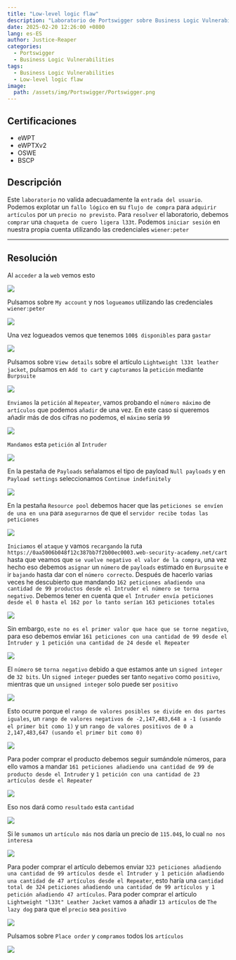 ```yaml
---
title: "Low-level logic flaw"
description: "Laboratorio de Portswigger sobre Business Logic Vulnerabilities"
date: 2025-02-20 12:26:00 +0800
lang: es-ES
author: Justice-Reaper
categories:
  - Portswigger
  - Business Logic Vulnerabilities
tags:
  - Business Logic Vulnerabilities
  - Low-level logic flaw
image:
  path: /assets/img/Portswigger/Portswigger.png
---
```


## Certificaciones

- eWPT
- eWPTXv2
- OSWE
- BSCP
  
## Descripción

Este `laboratorio` no valida adecuadamente la `entrada del usuario`. Podemos explotar un `fallo lógico` en su `flujo de compra` para `adquirir artículos` por un `precio no previsto`. Para `resolver` el laboratorio, debemos `comprar` una `chaqueta de cuero ligera l33t`. Podemos `iniciar sesión` en nuestra propia cuenta utilizando las credenciales `wiener:peter`

---

## Resolución

Al `acceder` a la `web` vemos esto

![](/assets/img/Business-Logic-Lab-5/image_1.png)

Pulsamos sobre `My account` y nos `logueamos` utilizando las credenciales `wiener:peter`

![](/assets/img/Business-Logic-Lab-5/image_2.png)

Una vez logueados vemos que tenemos `100$ disponibles` para `gastar`

![](/assets/img/Business-Logic-Lab-5/image_3.png)

Pulsamos sobre `View details` sobre el artículo `Lightweight l33t leather jacket`, pulsamos en `Add to cart` y `capturamos` la `petición` mediante `Burpsuite`

![](/assets/img/Business-Logic-Lab-5/image_4.png)

`Enviamos` la `petición` al `Repeater`, vamos probando el `número máximo` de `artículos` que podemos `añadir` de una vez. En este caso si queremos añadir más de dos cifras no podemos, el `máximo` sería `99`

![](/assets/img/Business-Logic-Lab-5/image_5.png)

`Mandamos` esta `petición` al `Intruder`

![](/assets/img/Business-Logic-Lab-5/image_6.png)

En la pestaña de `Payloads` señalamos el tipo de payload `Null payloads` y en `Payload settings` seleccionamos `Continue indefinitely`

![](/assets/img/Business-Logic-Lab-5/image_7.png)

En la pestaña `Resource pool` debemos hacer que las `peticiones se envíen de una en una` para `asegurarnos` de que el `servidor recibe todas las peticiones `

![](/assets/img/Business-Logic-Lab-5/image_8.png)

`Iniciamos` el `ataque` y vamos `recargando` la ruta `https://0aa5006b048f12c387bb7f2b00ec0003.web-security-academy.net/cart` hasta que veamos que `se vuelve negativo el valor de la compra`, una vez hecho eso debemos `asignar` un `número` de `payloads` estimado en `Burpsuite` e ir `bajando` hasta dar con el `número correcto`. Después de hacerlo varias veces he descubierto que mandando `162 peticiones añadiendo una cantidad de 99 productos desde el Intruder el número se torna negativo`. Debemos tener en cuenta que `el Intruder envía peticiones desde el 0 hasta el 162 por lo tanto serían 163 peticiones totales`

![](/assets/img/Business-Logic-Lab-5/image_9.png)

Sin embargo, `este no es el primer valor que hace que se torne negativo`, para eso debemos enviar `161 peticiones con una cantidad de 99 desde el Intruder y 1 petición una cantidad de 24 desde el Repeater`

![](/assets/img/Business-Logic-Lab-5/image_10.png)

El `número` se `torna negativo` debido a que estamos ante un `signed integer` de `32 bits`. Un `signed integer` puedes ser tanto `negativo` como `positivo`, mientras que un `unsigned integer` solo puede ser `positivo`

![](/assets/img/Business-Logic-Lab-5/image_11.png)

Esto ocurre porque el `rango de valores posibles se divide en dos partes iguales`, un `rango de valores negativos de -2,147,483,648 a -1 (usando el primer bit como 1)` y un `rango de valores positivos de 0 a 2,147,483,647 (usando el primer bit como 0)`

![](/assets/img/Business-Logic-Lab-5/image_12.png)

Para poder comprar el producto debemos seguir sumándole números, para ello vamos a mandar `161 peticiones añadiendo una cantidad de 99 de producto desde el Intruder` y `1 petición con una cantidad de 23 artículos desde el Repeater`

![](/assets/img/Business-Logic-Lab-5/image_13.png)

Eso nos dará como `resultado` esta `cantidad`

![](/assets/img/Business-Logic-Lab-5/image_14.png)

Si le `sumamos` un `artículo más` nos daría un precio de `115.04$`, lo cual `no nos interesa`

![](/assets/img/Business-Logic-Lab-5/image_15.png)

Para poder comprar el artículo debemos enviar `323 peticiones añadiendo una cantidad de 99 artículos desde el Intruder y 1 petición añadiendo una cantidad de 47 artículos desde el Repeater`, esto haría una `cantidad total de 324 peticiones añadiendo una cantidad de 99 artículos y 1 petición añadiendo 47 artículos`. Para poder comprar el artículo `Lightweight "l33t" Leather Jacket` vamos a añadir `13 artículos` de `The lazy dog` para que el `precio` sea `positivo`

![](/assets/img/Business-Logic-Lab-5/image_16.png)

Pulsamos sobre `Place order` y `compramos` todos los `artículos`

![](/assets/img/Business-Logic-Lab-5/image_17.png)
